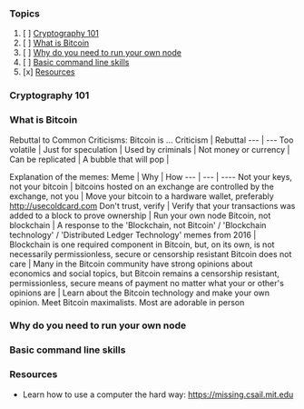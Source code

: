 ### Topics
1. [ ] [Cryptography 101](#why-do-you-need-to-run-your-own-node)
1. [ ] [What is Bitcoin](#what-is-bitcoin)
1. [ ] [Why do you need to run your own node](#why-do-you-need-to-run-your-own-node)
1. [ ] [Basic command line skills](#basic-command-line-skills)
1. [x] [Resources](#resources)

### Cryptography 101

### What is Bitcoin

Rebuttal to Common Criticisms: Bitcoin is ...
Criticism | Rebuttal
--- | ---
Too volatile | 
Just for speculation | 
Used by criminals |
Not money or currency |
Can be replicated |
A bubble that will pop | 


Explanation of the memes:
Meme | Why | How
--- | --- | ----
Not your keys, not your bitcoin | bitcoins hosted on an exchange are controlled by the exchange, not you | Move your bitcoin to a hardware wallet, preferably http://usecoldcard.com
Don't trust, verify | Verify that your transactions was added to a block to prove ownership | Run your own node
Bitcoin, not blockchain | A response to the 'Blockchain, not Bitcoin' / 'Blockchain technology' / 'Distributed Ledger Technology' memes from 2016 | Blockchain is one required component in Bitcoin, but, on its own, is not necessarily permissionless, secure or censorship resistant
Bitcoin does not care | Many in the Bitcoin community have strong opinions about economics and social topics, but Bitcoin remains a censorship resistant, permissionless, secure means of payment no matter what your or other's opinions are | Learn about the Bitcoin technology and make your own opinion. Meet Bitcoin maximalists. Most are adorable in person

### Why do you need to run your own node

### Basic command line skills

### Resources

- Learn how to use a computer the hard way: https://missing.csail.mit.edu
